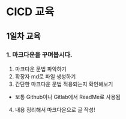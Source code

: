 # CICD 교육
## 1일차 교육

### 1. 마크다운을 꾸며봅시다.
1. 마크다운 문법 파악하기
2. 확장자 md로 파일 생성하기
3. 간단한 마크다운 문법 적용되는지 확인해보기
- 보통 Github이나 Gitlab에서 ReadMe로 사용됨
4. 내용 정리해서 마크다운으로 글 작성!